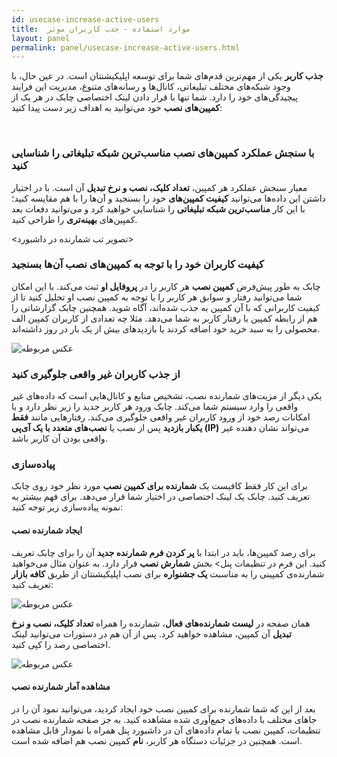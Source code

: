 ```yaml
---
id: usecase-increase-active-users
title:  موارد استفاده - جذب کاربران موثر
layout: panel
permalink: panel/usecase-increase-active-users.html
---
```


**جذب کاربر** یکی از مهم‌ترین قدم‌های شما برای توسعه اپلیکیشنتان است. در عین حال، با وجود شبکه‌های مختلف تبلیغاتی، کانال‌ها و رسانه‌های متنوع، مدیریت این فرایند پیچیدگی‌های خود را دارد. شما تنها با قرار دادن لینک اختصاصی چابک در هر یک از **کمپین‌های نصب** خود می‌توانید به اهداف زیر دست‌ پیدا کنید:

<Br>

### با سنجش عملکرد کمپین‌های نصب مناسب‌ترین شبکه تبلیغاتی را شناسایی کنید

معیار سنجش عملکرد هر کمپین، **تعداد کلیک، نصب و نرخ تبدیل** آن است. با در اختیار داشتن این داده‌ها می‌توانید **کیفیت کمپین‌های** خود را بسنجید و آن‌ها را با هم مقایسه کنید؛ با این کار **مناسب‌ترین شبکه تبلیغاتی** را شناسایی خواهید کرد و می‌توانید دفعات بعد کمپین‌های **بهینه‌تری** را طراحی کنید.

<تصویر تب شمارنده در داشبورد>


### کیفیت کاربران خود را با توجه به کمپین‌های نصب آن‌ها بسنجید

چابک به طور پیش‌فرض **کمپین نصب** هر کاربر را در **پروفایل او** ثبت می‌کند. با این امکان شما می‌توانید رفتار و سوابق هر کاربر را با توجه به کمپین نصب او تحلیل کنید تا از کیفیت کاربرانی که با آن کمپین به جذب شده‌اند، آگاه شوید. همچنین چابک گزارشاتی را هم از رابطه کمپین با رفتار کاربر به شما می‌دهد. مثلا چه تعدادی از کاربران کمپین الف محصولی را به سبد خرید خود اضافه کردند یا بازدید‌های بیش از یک بار در روز داشته‌اند.

 ![عکس مربوطه](http://uupload.ir/files/oo2_trackxy.png)

### از جذب کاربران غیر واقعی جلوگیری کنید

یکی دیگر از مزیت‌های شمارنده نصب، تشخیص منابع و کانال‌هایی است که داده‌های غیر واقعی را وارد سیستم شما می‌کند. چابک ورود هر کاربر جدید را زیر نظر دارد و با امکانات رصد خود از ورود کاربران غیر واقعی جلوگیری می‌کند. رفتارهایی مانند **فقط یکبار بازدید** پس از نصب یا **نصب‌های متعدد با یک آی‌پی (IP)** می‌تواند نشان دهنده غیر واقعی بودن آن کاربر باشد. 

### پیاده‌سازی 

برای این کار فقط کافیست یک **شمارنده برای کمپین نصب** مورد نظر خود روی چابک تعریف کنید. چابک یک لینک اختصاصی در اختیار شما قرار می‌دهد. برای فهم بیشتر به نمونه پیاده‌سازی زیر توجه کنید:


#### ایجاد شمارنده نصب

برای رصد کمپین‌ها، باید در ابتدا با **پر کردن فرم شمارنده جدید** آن را برای چابک تعریف کنید. این فرم در تنظیمات پنل> بخش **شمارش نصب** قرار دارد. به عنوان مثال می‌خواهید شمارنده‌ی کمپینی را به مناسبت **یک جشنواره** برای نصب اپلیکیشنتان از طریق **کافه بازار** تعریف کنید:

 ![عکس مربوطه](http://uupload.ir/files/l1so_tracker.png)

همان صفحه در **لیست شمارنده‌های فعال**، شمارنده را همراه **تعداد کلیک، نصب و نرخ تبدیل** آن کمپین، مشاهده خواهید کرد. پس از آن هم در دستورات می‌توانید لینک اختصاصی رصد را کپی کنید.

 ![عکس مربوطه](http://uupload.ir/files/xfwv_trackx.png)


#### مشاهده آمار شمارنده نصب

بعد از این که شما شمارنده برای کمیپن نصب خود ایجاد کردید، می‌توانید نمود آن را در جاهای مختلف با داده‌های جمع‌آوری شده مشاهده کنید. به جز صفحه شمارنده نصب در تنظیمات، کمپین نصب با تمام داده‌های آن در داشبورد پنل همراه با نمودار قابل مشاهده است. همچنین در جزئیات دستگاه هر کاربر، **نام** کمپین نصب هم اضافه شده است.
